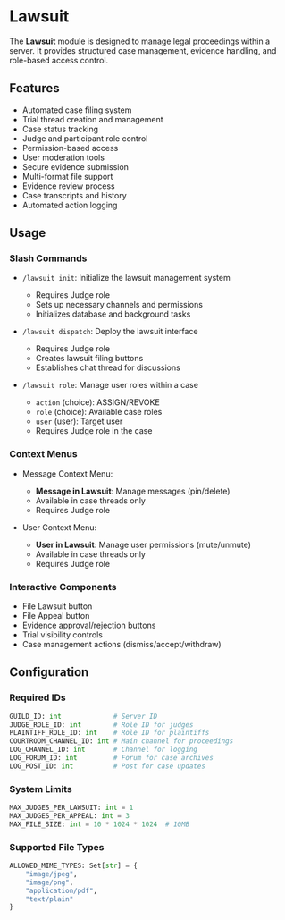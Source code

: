 # Lawsuit

The **Lawsuit** module is designed to manage legal proceedings within a server. It provides structured case management, evidence handling, and role-based access control.

## Features

- Automated case filing system
- Trial thread creation and management
- Case status tracking
- Judge and participant role control
- Permission-based access
- User moderation tools
- Secure evidence submission
- Multi-format file support
- Evidence review process
- Case transcripts and history
- Automated action logging

## Usage

### Slash Commands

- `/lawsuit init`: Initialize the lawsuit management system
  - Requires Judge role
  - Sets up necessary channels and permissions
  - Initializes database and background tasks

- `/lawsuit dispatch`: Deploy the lawsuit interface
  - Requires Judge role
  - Creates lawsuit filing buttons
  - Establishes chat thread for discussions

- `/lawsuit role`: Manage user roles within a case
  - `action` (choice): ASSIGN/REVOKE
  - `role` (choice): Available case roles
  - `user` (user): Target user
  - Requires Judge role in the case

### Context Menus

- Message Context Menu:
  - **Message in Lawsuit**: Manage messages (pin/delete)
  - Available in case threads only
  - Requires Judge role

- User Context Menu:
  - **User in Lawsuit**: Manage user permissions (mute/unmute)
  - Available in case threads only
  - Requires Judge role

### Interactive Components

- File Lawsuit button
- File Appeal button
- Evidence approval/rejection buttons
- Trial visibility controls
- Case management actions (dismiss/accept/withdraw)

## Configuration

### Required IDs

```python
GUILD_ID: int             # Server ID
JUDGE_ROLE_ID: int        # Role ID for judges
PLAINTIFF_ROLE_ID: int    # Role ID for plaintiffs
COURTROOM_CHANNEL_ID: int # Main channel for proceedings
LOG_CHANNEL_ID: int       # Channel for logging
LOG_FORUM_ID: int         # Forum for case archives
LOG_POST_ID: int          # Post for case updates
```

### System Limits

```python
MAX_JUDGES_PER_LAWSUIT: int = 1
MAX_JUDGES_PER_APPEAL: int = 3
MAX_FILE_SIZE: int = 10 * 1024 * 1024  # 10MB
```

### Supported File Types

```python
ALLOWED_MIME_TYPES: Set[str] = {
    "image/jpeg",
    "image/png",
    "application/pdf",
    "text/plain"
}
```
